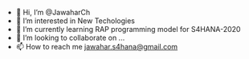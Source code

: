 - 👋 Hi, I’m @JawaharCh
- 👀 I’m interested in New Techologies
- 🌱 I’m currently learning RAP programming model for S4HANA-2020
- 💞️ I’m looking to collaborate on ...
- 📫 How to reach me jawahar.s4hana@gmail.com

<!---
JawaharCh/JawaharCh is a ✨ special ✨ repository because its `README.md` (this file) appears on your GitHub profile.
You can click the Preview link to take a look at your changes.
--->
